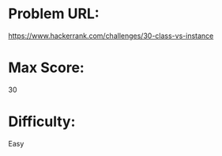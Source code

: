 # Problem URL:
https://www.hackerrank.com/challenges/30-class-vs-instance

# Max Score:
30

# Difficulty:
Easy
